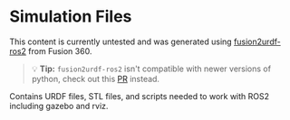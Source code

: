 # Simulation Files
This content is currently untested and was generated using [fusion2urdf-ros2](https://github.com/dheena2k2/fusion2urdf-ros2) from Fusion 360.
> :bulb: **Tip:**
> `fusion2urdf-ros2` isn't compatible with newer versions of python, check out this [PR](https://github.com/dheena2k2/fusion2urdf-ros2/pull/7) instead.

Contains URDF files, STL files, and scripts needed to work with ROS2 including gazebo and rviz.
